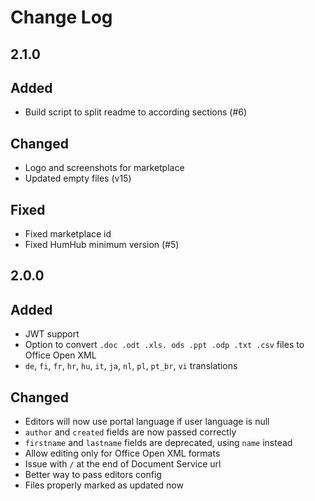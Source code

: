 # Change Log

## 2.1.0
## Added
- Build script to split readme to according sections (#6)

## Changed
- Logo and screenshots for marketplace
- Updated empty files (v15)

## Fixed
- Fixed marketplace id
- Fixed HumHub minimum version (#5)


## 2.0.0
## Added
- JWT support
- Option to convert `.doc .odt .xls. ods .ppt .odp .txt .csv` files to Office Open XML
- `de`, `fi`, `fr`, `hr`, `hu`, `it`, `ja`, `nl`, `pl`, `pt_br`, `vi` translations

## Changed
- Editors will now use portal language if user language is null
- `author` and `created` fields are now passed correctly
- `firstname` and `lastname` fields are deprecated, using `name` instead
- Allow editing only for Office Open XML formats
- Issue with `/` at the end of Document Service url
- Better way to pass editors config
- Files properly marked as updated now
